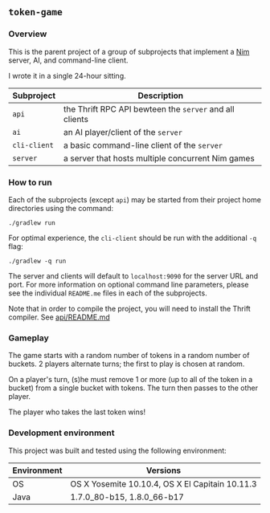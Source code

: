 ## `token-game`

### Overview

This is the parent project of a group of subprojects that implement a [Nim](https://en.wikipedia.org/wiki/Nim) server, AI, and command-line client.

I wrote it in a single 24-hour sitting.

Subproject | Description
---------- | -----------
`api` | the Thrift RPC API bewteen the `server` and all clients
`ai` | an AI player/client of the `server`
`cli-client` | a basic command-line client of the `server`
`server` | a server that hosts multiple concurrent Nim games


### How to run

Each of the subprojects (except `api`) may be started from their project home directories 
using the command:

```
./gradlew run
```

For optimal experience, the `cli-client` should be run with the additional `-q` flag:

```
./gradlew -q run
```

The server and clients will default to `localhost:9090` for the server URL and port.  For more 
information on optional command line parameters, please see the individual `README.me` files
in each of the subprojects.

Note that in order to compile the project, you will need to install the
Thrift compiler.  See [api/README.md](api/README.md)

### Gameplay

The game starts with a random number of tokens in a random number of buckets.
2 players alternate turns; the first to play is chosen at random.

On a player's turn, (s)he must remove 1 or more (up to all of the token in a
bucket) from a single bucket with tokens.  The turn then passes to the other
player.

The player who takes the last token wins!


### Development environment

This project was built and tested using the following environment:

Environment | Versions
----------- | --------
OS | OS X Yosemite 10.10.4, OS X El Capitain 10.11.3
Java | 1.7.0_80-b15, 1.8.0_66-b17

